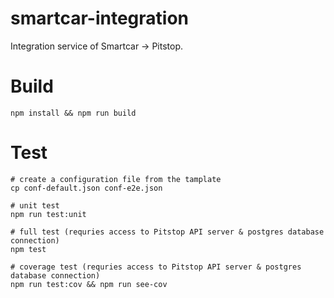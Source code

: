 # smartcar-integration

Integration service of Smartcar -> Pitstop.

# Build
```shell
npm install && npm run build
```

# Test

```shell
# create a configuration file from the tamplate
cp conf-default.json conf-e2e.json

# unit test
npm run test:unit

# full test (requries access to Pitstop API server & postgres database connection)
npm test

# coverage test (requries access to Pitstop API server & postgres database connection)
npm run test:cov && npm run see-cov
```
